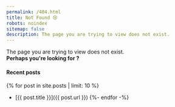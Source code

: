 ```yaml
---
permalink: /404.html
title: Not Found 😢
robots: noindex
sitemap: false
description: The page you are trying to view does not exist.
---
```


<div class="alert alert-primary lead text-center" role="alert">
  The page you are trying to view does not exist. <br />
  <strong>Perhaps you're looking for <span id="four-oh-four-suggestion"></span>?</strong>
</div>

#### Recent posts

<!-- markdownlint-disable MD032 -->
{% for post in site.posts | limit: 10 %}
* [{{ post.title }}]({{ post.url }}) 
{%- endfor -%}
<!-- markdownlint-enable MD032 -->
